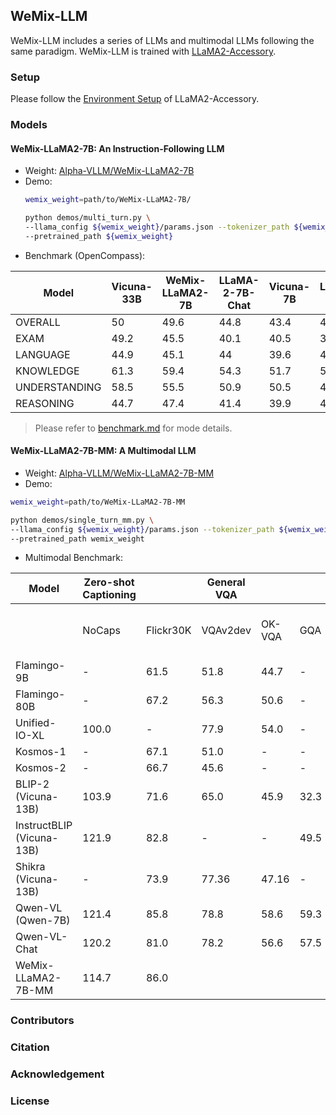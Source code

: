 ## WeMix-LLM

WeMix-LLM includes a series of LLMs and multimodal LLMs following the same paradigm. WeMix-LLM is trained with [LLaMA2-Accessory](https://github.com/Alpha-VLLM/LLaMA2-Accessory).

### Setup

Please follow the [Environment Setup](https://llama2-accessory.readthedocs.io/en/latest/install.html) of LLaMA2-Accessory.

### Models

#### WeMix-LLaMA2-7B: An Instruction-Following LLM
* Weight: [Alpha-VLLM/WeMix-LLaMA2-7B](https://huggingface.co/Alpha-VLLM/WeMix-LLaMA2-7B)
* Demo:
    ```bash
    wemix_weight=path/to/WeMix-LLaMA2-7B/

    python demos/multi_turn.py \
    --llama_config ${wemix_weight}/params.json --tokenizer_path ${wemix_weight}/tokenizer.model \
    --pretrained_path ${wemix_weight}
    ```
* Benchmark (OpenCompass):

| Model         | Vicuna-33B | WeMix-LLaMA2-7B | LLaMA-2-7B-Chat | Vicuna-7B | LLaMA-2-7B | Alpaca-7B | LLaMA-7B |
|---------------|------------|-----------------|-----------------|-----------|------------|-----------|----------|
| OVERALL       | 50         | 49.6            | 44.8            | 43.4      | 41.6       | 39.9      | 38.5     |
| EXAM          | 49.2       | 45.5            | 40.1            | 40.5      | 35.5       | 35.3      | 31.2     |
| LANGUAGE      | 44.9       | 45.1            | 44              | 39.6      | 44.1       | 39.5      | 40.5     |
| KNOWLEDGE     | 61.3       | 59.4            | 54.3            | 51.7      | 53.3       | 44.6      | 49.6     |
| UNDERSTANDING | 58.5       | 55.5            | 50.9            | 50.5      | 42.4       | 45.1      | 38       |
| REASONING     | 44.7       | 47.4            | 41.4            | 39.9      | 40.1       | 38.1      | 38.5     |

> Please refer to [benchmark.md](./benchmark.md) for mode details.

#### WeMix-LLaMA2-7B-MM: A Multimodal LLM

* Weight: [Alpha-VLLM/WeMix-LLaMA2-7B-MM](https://huggingface.co/Alpha-VLLM/WeMix-LLaMA2-7B-MM)
* Demo:
```bash
wemix_weight=path/to/WeMix-LLaMA2-7B-MM

python demos/single_turn_mm.py \
--llama_config ${wemix_weight}/params.json --tokenizer_path ${wemix_weight}/tokenizer.model \
--pretrained_path wemix_weight
```
* Multimodal Benchmark:

| Model                     | Zero-shot Captioning |           | General VQA |        |      |                    |                 |
|---------------------------|----------------------|-----------|-------------|--------|------|--------------------|-----------------|
|                           | NoCaps               | Flickr30K | VQAv2dev    | OK-VQA | GQA  | SciQA-Img (0-shot) | VizWiz (0-shot) |
| Flamingo-9B               | -                    | 61.5      | 51.8        | 44.7   | -    | -                  | 28.8            |
| Flamingo-80B              | -                    | 67.2      | 56.3        | 50.6   | -    | -                  | 31.6            |
| Unified-IO-XL             | 100.0                | -         | 77.9        | 54.0   | -    | -                  | -               |
| Kosmos-1                  | -                    | 67.1      | 51.0        | -      | -    | -                  | 29.2            |
| Kosmos-2                  | -                    | 66.7      | 45.6        | -      | -    | -                  | -               |
| BLIP-2 (Vicuna-13B)       | 103.9                | 71.6      | 65.0        | 45.9   | 32.3 | 61.0               | 19.6            |
| InstructBLIP (Vicuna-13B) | 121.9                | 82.8      | -           | -      | 49.5 | 63.1               | 33.4            |
| Shikra (Vicuna-13B)       | -                    | 73.9      | 77.36       | 47.16  | -    | -                  | -               |
| Qwen-VL (Qwen-7B)         | 121.4                | 85.8      | 78.8        | 58.6   | 59.3 | 67.1               | 35.2            |
| Qwen-VL-Chat              | 120.2                | 81.0      | 78.2        | 56.6   | 57.5 | 68.2               | 38.9            |
| WeMix-LLaMA2-7B-MM        | 114.7                | 86.0      |             |        |      |                    |                 |

### Contributors

### Citation

### Acknowledgement

### License